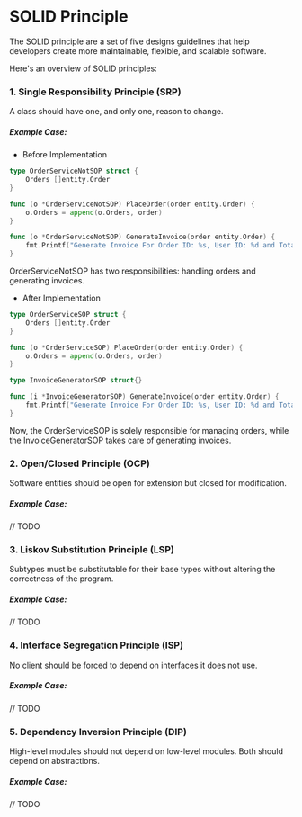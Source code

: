 # SOLID Principle
The SOLID principle are a set of five designs guidelines that help developers create more maintainable, flexible, and scalable software.

Here's an overview of SOLID principles:
### 1. Single Responsibility Principle (SRP)
A class should have one, and only one, reason to change.
##### Example Case:
- Before Implementation
```go
type OrderServiceNotSOP struct {
    Orders []entity.Order
}

func (o *OrderServiceNotSOP) PlaceOrder(order entity.Order) {
    o.Orders = append(o.Orders, order)
}

func (o *OrderServiceNotSOP) GenerateInvoice(order entity.Order) {
    fmt.Printf("Generate Invoice For Order ID: %s, User ID: %d and Total Amount: %f", order.OrderID, order.UserID, order.TotalAmount)
}
```
OrderServiceNotSOP has two responsibilities: handling orders and generating invoices.

- After Implementation
```go
type OrderServiceSOP struct {
    Orders []entity.Order
}

func (o *OrderServiceSOP) PlaceOrder(order entity.Order) {
    o.Orders = append(o.Orders, order)
}

type InvoiceGeneratorSOP struct{}

func (i *InvoiceGeneratorSOP) GenerateInvoice(order entity.Order) {
    fmt.Printf("Generate Invoice For Order ID: %s, User ID: %d and Total Amount: %f", order.OrderID, order.UserID, order.TotalAmount)
}
```
Now, the OrderServiceSOP is solely responsible for managing orders, while the InvoiceGeneratorSOP takes care of generating invoices.

### 2. Open/Closed Principle (OCP)
Software entities should be open for extension but closed for modification.
##### Example Case:
// TODO

### 3. Liskov Substitution Principle (LSP)
Subtypes must be substitutable for their base types without altering the correctness of the program.
##### Example Case:
// TODO

### 4. Interface Segregation Principle (ISP)
No client should be forced to depend on interfaces it does not use.
##### Example Case:
// TODO

### 5. Dependency Inversion Principle (DIP)
High-level modules should not depend on low-level modules. Both should depend on abstractions.
##### Example Case:
// TODO
